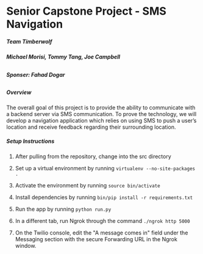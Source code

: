 # Senior Capstone Project - SMS   Navigation

##### Team Timberwolf
##### Michael Morisi, Tommy Tang, Joe Campbell
##
##### Sponser: Fahad Dogar
##


##### Overview

The overall goal of this project is to provide the ability to communicate with a 
backend server via SMS communication. To prove the technology, we will develop a navigation application which relies on using SMS to push a user’s location and receive feedback regarding their surrounding location.

##### Setup Instructions

1. After pulling from the repository, change into the src directory

2. Set up a virtual environment by running `virtualenv --no-site-packages .`

3. Activate the environment by running `source bin/activate`

4. Install dependencies by running `bin/pip install -r requirements.txt`

5. Run the app by running `python run.py`

6. In a different tab, run Ngrok through the command `./ngrok http 5000`

7. On the Twilio console, edit the "A message comes in" field under the Messaging section with the secure Forwarding URL in the Ngrok window.
